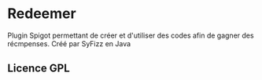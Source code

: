 # Redeemer
 Plugin Spigot permettant de créer et d'utiliser des codes afin de gagner des récmpenses. Créé par SyFizz en Java

## Licence GPL

